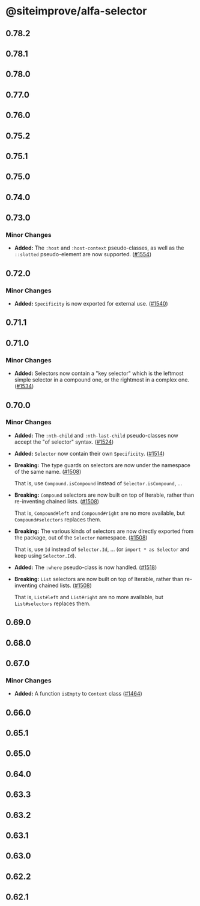 # @siteimprove/alfa-selector

## 0.78.2

## 0.78.1

## 0.78.0

## 0.77.0

## 0.76.0

## 0.75.2

## 0.75.1

## 0.75.0

## 0.74.0

## 0.73.0

### Minor Changes

- **Added:** The `:host` and `:host-context` pseudo-classes, as well as the `::slotted` pseudo-element are now supported. ([#1554](https://github.com/Siteimprove/alfa/pull/1554))

## 0.72.0

### Minor Changes

- **Added:** `Specificity` is now exported for external use. ([#1540](https://github.com/Siteimprove/alfa/pull/1540))

## 0.71.1

## 0.71.0

### Minor Changes

- **Added:** Selectors now contain a "key selector" which is the leftmost simple selector in a compound one, or the rightmost in a complex one. ([#1534](https://github.com/Siteimprove/alfa/pull/1534))

## 0.70.0

### Minor Changes

- **Added:** The `:nth-child` and `:nth-last-child` pseudo-classes now accept the "of selector" syntax. ([#1524](https://github.com/Siteimprove/alfa/pull/1524))

- **Added:** `Selector` now contain their own `Specificity`. ([#1514](https://github.com/Siteimprove/alfa/pull/1514))

- **Breaking:** The type guards on selectors are now under the namespace of the same name. ([#1508](https://github.com/Siteimprove/alfa/pull/1508))

  That is, use `Compound.isCompound` instead of `Selector.isCompound`, …

- **Breaking:** `Compound` selectors are now built on top of Iterable, rather than re-inventing chained lists. ([#1508](https://github.com/Siteimprove/alfa/pull/1508))

  That is, `Compound#left` and `Compound#right` are no more available, but `Compound#selectors` replaces them.

- **Breaking:** The various kinds of selectors are now directly exported from the package, out of the `Selector` namespace. ([#1508](https://github.com/Siteimprove/alfa/pull/1508))

  That is, use `Id` instead of `Selector.Id`, … (or `import * as Selector` and keep using `Selector.Id`).

- **Added:** The `:where` pseudo-class is now handled. ([#1518](https://github.com/Siteimprove/alfa/pull/1518))

- **Breaking:** `List` selectors are now built on top of Iterable, rather than re-inventing chained lists. ([#1508](https://github.com/Siteimprove/alfa/pull/1508))

  That is, `List#left` and `List#right` are no more available, but `List#selectors` replaces them.

## 0.69.0

## 0.68.0

## 0.67.0

### Minor Changes

- **Added:** A function `isEmpty` to `Context` class ([#1464](https://github.com/Siteimprove/alfa/pull/1464))

## 0.66.0

## 0.65.1

## 0.65.0

## 0.64.0

## 0.63.3

## 0.63.2

## 0.63.1

## 0.63.0

## 0.62.2

## 0.62.1
